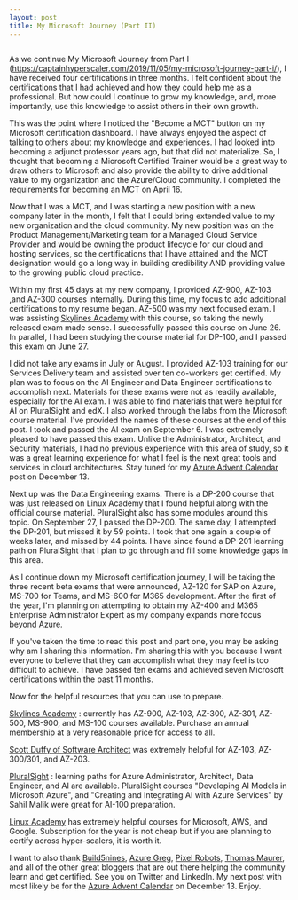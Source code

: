 ```yaml
---
layout: post
title: My Microsoft Journey (Part II)
---
```



<!-- wp:image {"align":"center","id":86,"sizeSlug":"large"} -->
<div class="wp-block-image"><figure class="aligncenter size-large"><img src="https://captainhyperscaler.files.wordpress.com/2019/10/azure.png?w=284" alt="" class="wp-image-86"/></figure></div>
<!-- /wp:image -->

<!-- wp:paragraph -->
<p>As we continue My Microsoft Journey from Part I (<a href="https://captainhyperscaler.com/2019/11/05/my-microsoft-journey-part-i/">https://captainhyperscaler.com/2019/11/05/my-microsoft-journey-part-i/</a>), I have received four certifications in three months.  I felt confident about the certifications that I had achieved and how they could help me as a professional.  But how could I continue to grow my knowledge, and, more importantly, use this knowledge to assist others in their own growth.</p>
<!-- /wp:paragraph -->

<!-- wp:paragraph -->
<p>This was the point where I noticed the "Become a MCT" button on my Microsoft certification dashboard.  I have always enjoyed the aspect of talking to others about my knowledge and experiences.  I had looked into becoming a adjunct professor years ago, but that did not materialize.  So, I thought that becoming a Microsoft Certified Trainer would be a great way to draw others to Microsoft and also provide the ability to drive additional value to my organization and the Azure/Cloud community.  I completed the requirements for becoming an MCT on April 16.</p>
<!-- /wp:paragraph -->

<!-- wp:paragraph -->
<p>Now that I was a MCT, and I was starting a new position with a new company later in the month, I felt that I could bring extended value to my new organization and the cloud community.  My new position was on the Product Management/Marketing team for a Managed Cloud Service Provider and would be owning the product lifecycle for our cloud and hosting services, so the certifications that I have attained and the MCT designation would go a long way in building credibility AND providing value to the growing public cloud practice.</p>
<!-- /wp:paragraph -->

<!-- wp:paragraph -->
<p>Within my first 45 days at my new company, I provided AZ-900, AZ-103 ,and AZ-300 courses internally. During this time, my focus to add additional certifications to my resume began. AZ-500 was my next focused exam. I was assisting <a rel="noreferrer noopener" aria-label="Skylines Academy (opens in a new tab)" href="https://courses.skylinesacademy.com/?affcode=180879_p1mljie2" target="_blank">Skylines Academy</a> with this course, so taking the newly released exam made sense. I successfully passed this course on June 26. In parallel, I had been studying the course material for DP-100, and I passed this exam on June 27. </p>
<!-- /wp:paragraph -->

<!-- wp:paragraph -->
<p>I did not take any exams in July or August. I provided AZ-103 training for our Services Delivery team and assisted over ten co-workers get certified. My plan was to focus on the AI Engineer and Data Engineer certifications to accomplish next. Materials for these exams were not as readily available, especially for the AI exam. I was able to find materials that were helpful for AI on PluralSight and edX. I also worked through the labs from the Microsoft course material. I've provided the names of these courses at the end of this post. I took and passed the AI exam on September 6. I was extremely pleased to have passed this exam. Unlike the Administrator, Architect, and Security materials, I had no previous experience with this area of study, so it was a great learning experience for what I feel is the next great tools and services in cloud architectures. Stay tuned for my <a rel="noreferrer noopener" aria-label="Azure Advent Calendar (opens in a new tab)" href="https://azureadventcalendar.com/" target="_blank">Azure Advent Calendar</a> post on December 13. </p>
<!-- /wp:paragraph -->

<!-- wp:paragraph -->
<p>Next up was the Data Engineering exams.  There is a DP-200 course that was just released on Linux Academy that I found helpful along with the official course material. PluralSight also has some modules around this topic. On September 27, I passed the DP-200. The same day, I attempted the DP-201, but missed it by 59 points. I took that one again a couple of weeks later, and missed by 44 points. I have since found a DP-201 learning path on PluralSight that I plan to go through and fill some knowledge gaps in this area. </p>
<!-- /wp:paragraph -->

<!-- wp:paragraph -->
<p>As I continue down my Microsoft certification journey, I will be taking the three recent beta exams that were announced, AZ-120 for SAP on Azure, MS-700 for Teams, and MS-600 for M365 development. After the first of the year, I'm planning on attempting to obtain my AZ-400 and M365 Enterprise Administrator Expert as my company expands more focus beyond Azure. </p>
<!-- /wp:paragraph -->

<!-- wp:paragraph -->
<p>If you've taken the time to read this post and part one, you may be asking why am I sharing this information. I'm sharing this with you because I want everyone to believe that they can accomplish what they may feel is too difficult to achieve.  I have passed ten exams and achieved seven Microsoft certifications within the past 11 months. </p>
<!-- /wp:paragraph -->

<!-- wp:paragraph -->
<p>Now for the helpful resources that you can use to prepare.</p>
<!-- /wp:paragraph -->

<!-- wp:paragraph -->
<p><a rel="noreferrer noopener" aria-label="Skylines Academy (opens in a new tab)" href="https://courses.skylinesacademy.com/?affcode=180879_p1mljie2" target="_blank">Skylines Academy</a> : currently has AZ-900, AZ-103, AZ-300, AZ-301, AZ-500, MS-900, and MS-100 courses available. Purchase an annual membership at a very reasonable price for access to all.</p>
<!-- /wp:paragraph -->

<!-- wp:paragraph -->
<p><a rel="noreferrer noopener" aria-label="Scott Duffy of Software Architect (opens in a new tab)" href="https://softwarearchitect.ca/" target="_blank">Scott Duffy of Software Architect</a> was extremely helpful for AZ-103, AZ-300/301, and AZ-203. </p>
<!-- /wp:paragraph -->

<!-- wp:paragraph -->
<p><a rel="noreferrer noopener" aria-label="PluralSight (opens in a new tab)" href="https://www.pluralsight.com/" target="_blank">PluralSight</a> : learning paths for Azure Administrator, Architect, Data Engineer, and AI are available. PluralSight courses "Developing AI Models in Microsoft Azure", and "Creating and Integrating AI with Azure Services" by Sahil Malik were great for AI-100 preparation. </p>
<!-- /wp:paragraph -->

<!-- wp:paragraph -->
<p><a rel="noreferrer noopener" aria-label="Linux Academy (opens in a new tab)" href="https://linuxacademy.com/" target="_blank">Linux Academy</a> has extremely helpful courses for Microsoft, AWS, and Google. Subscription for the year is not cheap but if you are planning to certify across hyper-scalers, it is worth it. </p>
<!-- /wp:paragraph -->

<!-- wp:paragraph -->
<p>I want to also thank <a rel="noreferrer noopener" aria-label="Build5nines (opens in a new tab)" href="https://build5nines.com/" target="_blank">Build5nines</a>, <a rel="noreferrer noopener" aria-label="Azure Greg (opens in a new tab)" href="https://gregorsuttie.com/" target="_blank">Azure Greg</a>, <a rel="noreferrer noopener" aria-label="Pixel Robots (opens in a new tab)" href="https://pixelrobots.co.uk" target="_blank">Pixel Robots</a>, <a rel="noreferrer noopener" aria-label="Thomas Maurer (opens in a new tab)" href="https://www.thomasmaurer.ch/" target="_blank">Thomas Maurer</a>, and all of the other great bloggers that are out there helping the community learn and get certified. See you on Twitter and LinkedIn. My next post with most likely be for the <a rel="noreferrer noopener" aria-label="Azure Advent Calendar (opens in a new tab)" href="https://azureadventcalendar.com/" target="_blank">Azure Advent Calendar</a> on December 13. Enjoy. </p>
<!-- /wp:paragraph -->